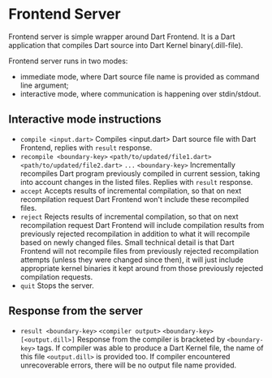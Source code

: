 Frontend Server
==============

Frontend server is simple wrapper around Dart Frontend. It is a Dart application
that compiles Dart source into Dart Kernel binary(.dill-file).

Frontend server runs in two modes:
 - immediate mode, where Dart source file name is provided as command line
 argument;
 - interactive mode, where communication is happening over stdin/stdout.

 Interactive mode instructions
 ---
- ```compile <input.dart>```
 Compiles <input.dart> Dart source file with Dart Frontend, replies with ```result``` response.
- ```recompile <boundary-key>```
```<path/to/updated/file1.dart>```
```<path/to/updated/file2.dart>```
```...```
```<boundary-key>```
 Incrementally recompiles Dart program previously compiled in current session, taking into account changes in the listed files. Replies with ```result``` response.
- ```accept```
 Accepts results of incremental compilation, so that on next recompilation request Dart Frontend won't include these recompiled files.
- ```reject```
 Rejects results of incremental compilation, so that on next recompilation request Dart Frontend will include compilation results from previously rejected recompilation in addition to what it will recompile based on newly changed files.
 Small technical detail is that Dart Frontend will not recompile files from previously rejected recompilation attempts (unless they were changed since then), it will just
 include appropriate kernel binaries it kept around from those previously rejected compilation requests.
- ```quit```
 Stops the server.

Response from the server
---
- ```result <boundary-key>```
```<compiler output>```
```<boundary-key> [<output.dill>]```
Response from the compiler is bracketed by ```<boundary-key>``` tags. If compiler was able to produce a Dart Kernel file, the name of this file ```<output.dill>``` is provided too. If compiler encountered unrecoverable errors, there will be no output file name provided.


